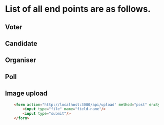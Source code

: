 # List of all end points are as follows.

## Voter

## Candidate

## Organiser

## Poll

## Image upload

```HTML
    <form action="http://localhost:3000/api/upload" method="post" enctype="multipart/form-data">
        <input type="file" name="field-name"/>
        <input type="submit"/>
    </form>
```